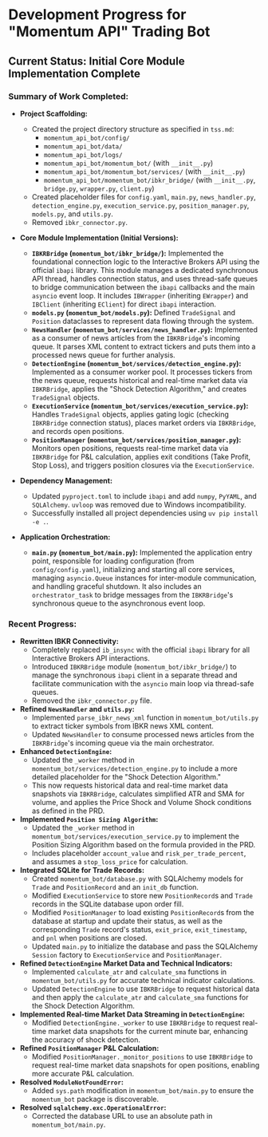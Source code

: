 # Development Progress for "Momentum API" Trading Bot

## Current Status: Initial Core Module Implementation Complete

### Summary of Work Completed:

*   **Project Scaffolding:**
    *   Created the project directory structure as specified in `tss.md`:
        *   `momentum_api_bot/config/`
        *   `momentum_api_bot/data/`
        *   `momentum_api_bot/logs/`
        *   `momentum_api_bot/momentum_bot/` (with `__init__.py`)
        *   `momentum_api_bot/momentum_bot/services/` (with `__init__.py`)
        *   `momentum_api_bot/momentum_bot/ibkr_bridge/` (with `__init__.py`, `bridge.py`, `wrapper.py`, `client.py`)
    *   Created placeholder files for `config.yaml`, `main.py`, `news_handler.py`, `detection_engine.py`, `execution_service.py`, `position_manager.py`, `models.py`, and `utils.py`.
    *   Removed `ibkr_connector.py`.

*   **Core Module Implementation (Initial Versions):**
    *   **`IBKRBridge` (`momentum_bot/ibkr_bridge/`):** Implemented the foundational connection logic to the Interactive Brokers API using the official `ibapi` library. This module manages a dedicated synchronous API thread, handles connection status, and uses thread-safe queues to bridge communication between the `ibapi` callbacks and the main `asyncio` event loop. It includes `IBWrapper` (inheriting `EWrapper`) and `IBClient` (inheriting `EClient`) for direct `ibapi` interaction.
    *   **`models.py` (`momentum_bot/models.py`):** Defined `TradeSignal` and `Position` dataclasses to represent data flowing through the system.
    *   **`NewsHandler` (`momentum_bot/services/news_handler.py`):** Implemented as a consumer of news articles from the `IBKRBridge`'s incoming queue. It parses XML content to extract tickers and puts them into a processed news queue for further analysis.
    *   **`DetectionEngine` (`momentum_bot/services/detection_engine.py`):** Implemented as a consumer worker pool. It processes tickers from the news queue, requests historical and real-time market data via `IBKRBridge`, applies the "Shock Detection Algorithm," and creates `TradeSignal` objects.
    *   **`ExecutionService` (`momentum_bot/services/execution_service.py`):** Handles `TradeSignal` objects, applies gating logic (checking `IBKRBridge` connection status), places market orders via `IBKRBridge`, and records open positions.
    *   **`PositionManager` (`momentum_bot/services/position_manager.py`):** Monitors open positions, requests real-time market data via `IBKRBridge` for P&L calculation, applies exit conditions (Take Profit, Stop Loss), and triggers position closures via the `ExecutionService`.

*   **Dependency Management:**
    *   Updated `pyproject.toml` to include `ibapi` and add `numpy`, `PyYAML`, and `SQLAlchemy`. `uvloop` was removed due to Windows incompatibility.
    *   Successfully installed all project dependencies using `uv pip install -e .`.

*   **Application Orchestration:**
    *   **`main.py` (`momentum_bot/main.py`):** Implemented the application entry point, responsible for loading configuration (from `config/config.yaml`), initializing and starting all core services, managing `asyncio.Queue` instances for inter-module communication, and handling graceful shutdown. It also includes an `orchestrator_task` to bridge messages from the `IBKRBridge`'s synchronous queue to the asynchronous event loop.

### Recent Progress:

*   **Rewritten IBKR Connectivity:**
    *   Completely replaced `ib_insync` with the official `ibapi` library for all Interactive Brokers API interactions.
    *   Introduced `IBKRBridge` module (`momentum_bot/ibkr_bridge/`) to manage the synchronous `ibapi` client in a separate thread and facilitate communication with the `asyncio` main loop via thread-safe queues.
    *   Removed the `ibkr_connector.py` file.
*   **Refined `NewsHandler` and `utils.py`:**
    *   Implemented `parse_ibkr_news_xml` function in `momentum_bot/utils.py` to extract ticker symbols from IBKR news XML content.
    *   Updated `NewsHandler` to consume processed news articles from the `IBKRBridge`'s incoming queue via the main orchestrator.
*   **Enhanced `DetectionEngine`:**
    *   Updated the `_worker` method in `momentum_bot/services/detection_engine.py` to include a more detailed placeholder for the "Shock Detection Algorithm."
    *   This now requests historical data and real-time market data snapshots via `IBKRBridge`, calculates simplified ATR and SMA for volume, and applies the Price Shock and Volume Shock conditions as defined in the PRD.
*   **Implemented `Position Sizing Algorithm`:**
    *   Updated the `_worker` method in `momentum_bot/services/execution_service.py` to implement the Position Sizing Algorithm based on the formula provided in the PRD.
    *   Includes placeholder `account_value` and `risk_per_trade_percent`, and assumes a `stop_loss_price` for calculation.
*   **Integrated SQLite for Trade Records:**
    *   Created `momentum_bot/database.py` with SQLAlchemy models for `Trade` and `PositionRecord` and an `init_db` function.
    *   Modified `ExecutionService` to store new `PositionRecord`s and `Trade` records in the SQLite database upon order fill.
    *   Modified `PositionManager` to load existing `PositionRecord`s from the database at startup and update their status, as well as the corresponding `Trade` record's status, `exit_price`, `exit_timestamp`, and `pnl` when positions are closed.
    *   Updated `main.py` to initialize the database and pass the SQLAlchemy `Session` factory to `ExecutionService` and `PositionManager`.
*   **Refined `DetectionEngine` Market Data and Technical Indicators:**
    *   Implemented `calculate_atr` and `calculate_sma` functions in `momentum_bot/utils.py` for accurate technical indicator calculations.
    *   Updated `DetectionEngine` to use `IBKRBridge` to request historical data and then apply the `calculate_atr` and `calculate_sma` functions for the Shock Detection Algorithm.
*   **Implemented Real-time Market Data Streaming in `DetectionEngine`:**
    *   Modified `DetectionEngine._worker` to use `IBKRBridge` to request real-time market data snapshots for the current minute bar, enhancing the accuracy of shock detection.
*   **Refined `PositionManager` P&L Calculation:**
    *   Modified `PositionManager._monitor_positions` to use `IBKRBridge` to request real-time market data snapshots for open positions, enabling more accurate P&L calculation.
*   **Resolved `ModuleNotFoundError`:**
    *   Added `sys.path` modification in `momentum_bot/main.py` to ensure the `momentum_bot` package is discoverable.
*   **Resolved `sqlalchemy.exc.OperationalError`:**
    *   Corrected the database URL to use an absolute path in `momentum_bot/main.py`.